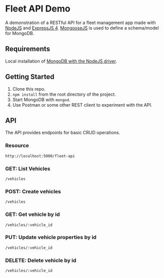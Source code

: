 # Fleet API Demo

A demonstration of a RESTful API for a fleet management app made with [NodeJS](https://nodejs.org/) and [ExpressJS 4](http://expressjs.com/). [MongooseJS](http://mongoosejs.com/) is used to define a schema/model for MongoDB.

## Requirements
Local installation of [MongoDB with the NodeJS driver](https://docs.mongodb.org/getting-started/node/).

## Getting Started
1. Clone this repo.
2. `npm install` from the root directory of the project.
3. Start MongoDB with `mongod`.
4. Use Postman or some other REST client to experiment with the API.

## API
The API provides endpoints for basic CRUD operations.

### Resource
`http://localhost:5000/fleet-api`

### GET: List Vehicles
`/vehicles`

### POST: Create vehicles
`/vehicles`

### GET: Get vehicle by id
`/vehicles/:vehicle_id`

### PUT: Update vehicle properties by id
`/vehicles/:vehicle_id`

### DELETE: Delete vehicle by id
`/vehicles/:vehicle_id`
